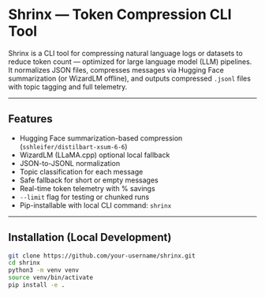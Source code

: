 #  Shrinx — Token Compression CLI Tool

Shrinx is a CLI tool for compressing natural language logs or datasets to reduce token count — optimized for large language model (LLM) pipelines. It normalizes JSON files, compresses messages via Hugging Face summarization (or WizardLM offline), and outputs compressed `.jsonl` files with topic tagging and full telemetry.

---

##  Features

-  Hugging Face summarization-based compression (`sshleifer/distilbart-xsum-6-6`)
-  WizardLM (LLaMA.cpp) optional local fallback
-  JSON-to-JSONL normalization
-  Topic classification for each message
-  Safe fallback for short or empty messages
-  Real-time token telemetry with % savings
-  `--limit` flag for testing or chunked runs
-  Pip-installable with local CLI command: `shrinx`

---

##  Installation (Local Development)

```bash
git clone https://github.com/your-username/shrinx.git
cd shrinx
python3 -m venv venv
source venv/bin/activate
pip install -e .


